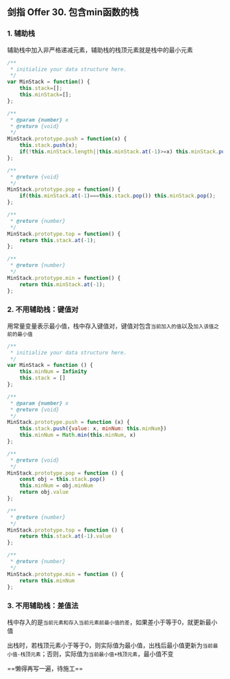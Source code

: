 ## 剑指 Offer 30. 包含min函数的栈

### 1. 辅助栈

辅助栈中加入非严格递减元素，辅助栈的栈顶元素就是栈中的最小元素

```javascript
/**
 * initialize your data structure here.
 */
var MinStack = function() {
    this.stack=[];
    this.minStack=[];
};

/** 
 * @param {number} x
 * @return {void}
 */
MinStack.prototype.push = function(x) {
    this.stack.push(x);
    if(!this.minStack.length||this.minStack.at(-1)>=x) this.minStack.push(x);
};

/**
 * @return {void}
 */
MinStack.prototype.pop = function() {
    if(this.minStack.at(-1)===this.stack.pop()) this.minStack.pop();
};

/**
 * @return {number}
 */
MinStack.prototype.top = function() {
    return this.stack.at(-1);
};

/**
 * @return {number}
 */
MinStack.prototype.min = function() {
    return this.minStack.at(-1);
};
```

### 2. 不用辅助栈：键值对

用常量变量表示最小值，栈中存入键值对，键值对包含`当前加入的值`以及`加入该值之前的最小值`

```javascript
/**
 * initialize your data structure here.
 */
var MinStack = function () {
    this.minNum = Infinity
    this.stack = []
};

/**
 * @param {number} x
 * @return {void}
 */
MinStack.prototype.push = function (x) {
    this.stack.push({value: x, minNum: this.minNum})
    this.minNum = Math.min(this.minNum, x)
};

/**
 * @return {void}
 */
MinStack.prototype.pop = function () {
    const obj = this.stack.pop()
    this.minNum = obj.minNum
    return obj.value
};

/**
 * @return {number}
 */
MinStack.prototype.top = function () {
    return this.stack.at(-1).value
};

/**
 * @return {number}
 */
MinStack.prototype.min = function () {
    return this.minNum
};
```

### 3. 不用辅助栈：差值法

栈中存入的是`当前元素和存入当前元素前最小值的差`，如果差小于等于0，就更新最小值

出栈时，若栈顶元素小于等于0，则实际值为最小值，出栈后最小值更新为`当前最小值-栈顶元素`；否则，实际值为`当前最小值+栈顶元素`，最小值不变

==懒得再写一遍，待施工==